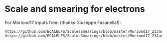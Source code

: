Scale and smearing for electrons
===

For Moriond17 inputs from (thanks Giuseppe Fasanella!):

    https://github.com/ECALELFS/ScalesSmearings/blob/master/Moriond17_23Jan_ele_scales.dat
    https://github.com/ECALELFS/ScalesSmearings/blob/master/Moriond17_23Jan_ele_smearings.dat

